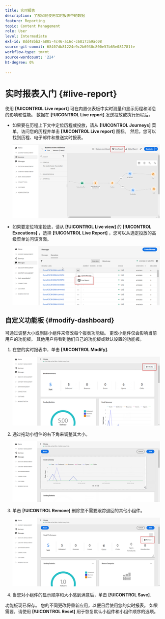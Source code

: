 ```yaml
---
title: 实时报告
description: 了解如何使用实时报表中的数据
feature: Reporting
topic: Content Management
role: User
level: Intermediate
exl-id: 8dd48bb2-a805-4c46-a16c-c68173a9ac08
source-git-commit: 68407db81224e9c2b6930c800e57b65e081781fe
workflow-type: tm+mt
source-wordcount: '224'
ht-degree: 0%

---
```


# 实时报表入门 {#live-report}

使用 **[!UICONTROL Live report]** 可在内置仪表板中实时测量和显示历程和消息的影响和性能。
数据在 **[!UICONTROL Live report]** 发送投放或执行历程后。

* 如果要在历程上下文中定位历程或投放，请从 **[!UICONTROL Journeys]** 菜单，访问您的历程并单击 **[!UICONTROL Live report]** 图标。 然后，您可以找到历程、电子邮件和推送实时报表。

   ![](../assets/report_journey.png)

* 如果要定位特定投放，请从 **[!UICONTROL Live view]** 的 **[!UICONTROL Executions]** ，选择 **[!UICONTROL Live Report]** ，您可以从选定投放的高级菜单访问该页面。

   ![](../assets/report_2.png)

## 自定义功能板 {#modify-dashboard}

可通过调整大小或删除小组件来修改每个报表功能板。 更改小组件仅会影响当前用户的功能板。 其他用户将看到他们自己的功能板或默认设置的功能板。

1. 在您的实时报表中，单击 **[!UICONTROL Modify]**.

   ![](../assets/report_modify_1.png)

1. 通过拖动小组件的右下角来调整其大小。

   ![](../assets/report_modify_2.png)

1. 单击 **[!UICONTROL Remove]** 删除您不需要跟踪退回的其他小组件。

   ![](../assets/report_modify_3.png)

1. 当您对小组件的显示顺序和大小感到满意后，单击 **[!UICONTROL Save]**.

功能板现已保存。 您的不同更改将重新应用，以便日后使用您的实时报表。 如果需要，请使用 **[!UICONTROL Reset]** 用于恢复默认小组件和小组件顺序的选项。
